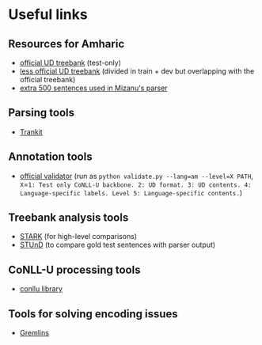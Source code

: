 # Useful links

## Resources for Amharic
- [official UD treebank](https://github.com/UniversalDependencies/UD_Amharic-ATT) (test-only)
- [less official UD treebank](https://github.com/Binyamephrem/Amharic-treebank) (divided in train + dev but overlapping with the official treebank)
- [extra 500 sentences used in Mizanu's parser](https://github.com/mizgithub/Amharic-Treebank-dataset)

## Parsing tools
- [Trankit](https://github.com/nlp-uoregon/trankit)

## Annotation tools
- [official validator](https://github.com/UniversalDependencies/tools/blob/master/validate.py) (run as `python validate.py --lang=am --level=X PATH`, `X`=`1: Test only CoNLL-U backbone. 2: UD format. 3: UD contents. 4: Language-specific labels. Level 5: Language-specific contents.`)

## Treebank analysis tools
- [STARK](https://github.com/clarinsi/STARK) (for high-level comparisons)
- [STUnD](https://harisont.github.io/STUnD/) (to compare gold test sentences with parser output)

## CoNLL-U processing tools
- [conllu library](https://github.com/EmilStenstrom/conllu)

## Tools for solving encoding issues
- [Gremlins](https://marketplace.visualstudio.com/items?itemName=nhoizey.gremlins)